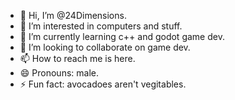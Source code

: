 - 👋 Hi, I’m @24Dimensions.
- 👀 I’m interested in computers and stuff.
- 🌱 I’m currently learning c++ and godot game dev.
- 💞️ I’m looking to collaborate on game dev.
- 📫 How to reach me is here.
- 😄 Pronouns: male.
- ⚡ Fun fact: avocadoes aren't vegitables.
<!---
24Dimensions/24Dimensions is a ✨ special ✨ repository because its `README.md` (this file) appears on your GitHub profile.
You can click the Preview link to take a look at your changes.
--->

